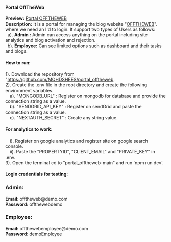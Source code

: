 <h4>Portal OffTheWeb</h4>

<b>Preview:</b> <a href="https://portal.offtheweb.in/" target="_blank"  rel="noreferrer"> Portal OFFTHEWEB</a>
<br/>
<b>Description:</b> It is a portal for managing the blog website "<a href="https://offtheweb.in/" target="_blank"  rel="noreferrer">OFFTHEWEB</a>". where we need an I'd to login. It support two types of Users as follows:
<br/>
&ensp;a). <b>Admin :</b> Admin can access anything on the portal including site analytics and blog activation and rejection.
<br/>
&ensp;b). <b>Employee:</b> Can see limited options such as dashboard and their tasks and blogs.

<h4>How to run: </h4>

1). Download the repository from "<a href="https://github.com/MOHDSHEES/portal_offtheweb" target="_blank"  rel="noreferrer">https://github.com/MOHDSHEES/portal_offtheweb</a>.
<br/>
2). Create the .env file in the root directory and create the following environment variables.
<br/>
&emsp;a). "MONGODB_URL" : Register on mongodb for database and provide the connection string as a value.
<br/>
&emsp;b). "SENDGRID_API_KEY" : Register on sendGrid and paste the connection string as a value.
<br/>
&emsp;c). "NEXTAUTH_SECRET" : Create any string value.
<br/>

<h4>For analytics to work: </h4>
&emsp;i). Register on google analytics and register site on google search console.
<br/>
&emsp;ii). Paste the "PROPERTYID", "CLIENT_EMAIL" and "PRIVATE_KEY" in .env.
<br/>
3). Open the terminal  cd to "portal_offtheweb-main" and run 'npm run dev'.

<br/>
<h4>Login credentials for testing:</h4>
<h3>Admin:</h3>
<b>Email: </b>offtheweb@demo.com
<br/>
<b>Password: </b>offthewebdemo
<h3>Employee:</h3>
<b>Email: </b>offthewebemployee@demo.com
<br/>
<b>Password: </b>demoEmployee
